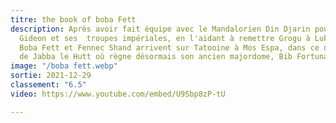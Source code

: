 ```yaml
---
titre: the book of boba Fett
description: Après avoir fait équipe avec le Mandalorien Din Djarin pour vaincre Moff
  Gideon et ses  troupes impériales, en l'aidant à remettre Grogu à Luke Skywalker,
  Boba Fett et Fennec Shand arrivent sur Tatooine à Mos Espa, dans ce qui fut le palais
  de Jabba le Hutt où règne désormais son ancien majordome, Bib Fortuna.
image: "/boba fett.webp"
sortie: 2021-12-29
classement: "6.5"
video: https://www.youtube.com/embed/U9Sbp8zP-tU

---
```

